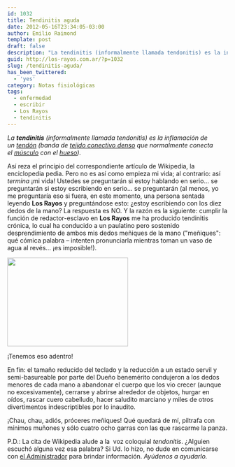 ```yaml
---
id: 1032
title: Tendinitis aguda
date: 2012-05-16T23:34:05-03:00
author: Emilio Raimond
template: post
draft: false
description: "La tendinitis (informalmente llamada tendonitis) es la inflamación de un tendón que normalmente conecta el músculo con el hueso"
guid: http://los-rayos.com.ar/?p=1032
slug: /tendinitis-aguda/
has_been_twittered:
  - 'yes'
category: Notas fisiológicas
tags:
  - enfermedad
  - escribir
  - Los Rayos
  - tendinitis
---
```

_La **tendinitis** (informalmente llamada tendonitis) es la inflamación de un [tendón](http://es.wikipedia.org/wiki/Tend%C3%B3n "Tendón") (banda de [tejido conectivo denso](http://es.wikipedia.org/wiki/Tejido_conjuntivo "Tejido conjuntivo") que normalmente conecta el [músculo](http://es.wikipedia.org/wiki/M%C3%BAsculo "Músculo") con el [hueso](http://es.wikipedia.org/wiki/Hueso "Hueso"))._

Así reza el principio del correspondiente artículo de Wikipedia, la enciclopedia pedia. Pero no es así como empieza mi vida; al contrario: así _termina_ ¡mi vida! Ustedes se preguntarán si estoy hablando en serio... se preguntarán si estoy escribiendo en serio... se preguntarán (al menos, yo me preguntaría eso si fuera, en este momento, una persona sentada leyendo **Los Rayos** y preguntándose esto: ¿estoy escribiendo con los diez dedos de la mano? La respuesta es NO. Y la razón es la siguiente: cumplir la función de redactor-esclavo en **Los Rayos** me ha producido tendinitis crónica, lo cual ha conducido a un paulatino pero sostenido desprendimiento de ambos mis dedos meñiques de la mano ("meñiques": qué cómica palabra &#8211; intenten pronunciarla mientras toman un vaso de agua al revés... ¡es imposible!).

<div style="width: 286px" class="wp-caption alignleft">
  <img class=" " title="tendinitis" src="https://www.aurorahealthcare.org/yourhealth/healthgate/images/BT00036_105433_1.jpg" alt="" width="276" height="203" />
  
  <p class="wp-caption-text">
    ¡Tenemos eso adentro!
  </p>
</div>

En fin: el tamaño reducido del teclado y la reducción a un estado servil y semi-basureable por parte del Dueño benemérito condujeron a los dedos menores de cada mano a abandonar el cuerpo que los vio crecer (aunque no excesivamente), cerrarse y abrirse alrededor de objetos, hurgar en oídos, rascar cuero cabelludo, hacer saludito marciano y miles de otros divertimentos indescriptibles por lo inaudito.

¡Chau, chau, adiós, próceres meñiques! Qué quedará de mí, piltrafa con mínimos muñones y sólo cuatro ocho garras con las que rascarme la panza.

P.D.: La cita de Wikipedia alude a la  voz coloquial _tendonitis_. ¿Alguien escuchó alguna vez esa palabra? Si Ud. lo hizo, no dude en comunicarse con [el Administrador](http://los-rayos.com/10-preguntas-al-administrador/) para brindar información. _Ayúdenos a ayudarlo._